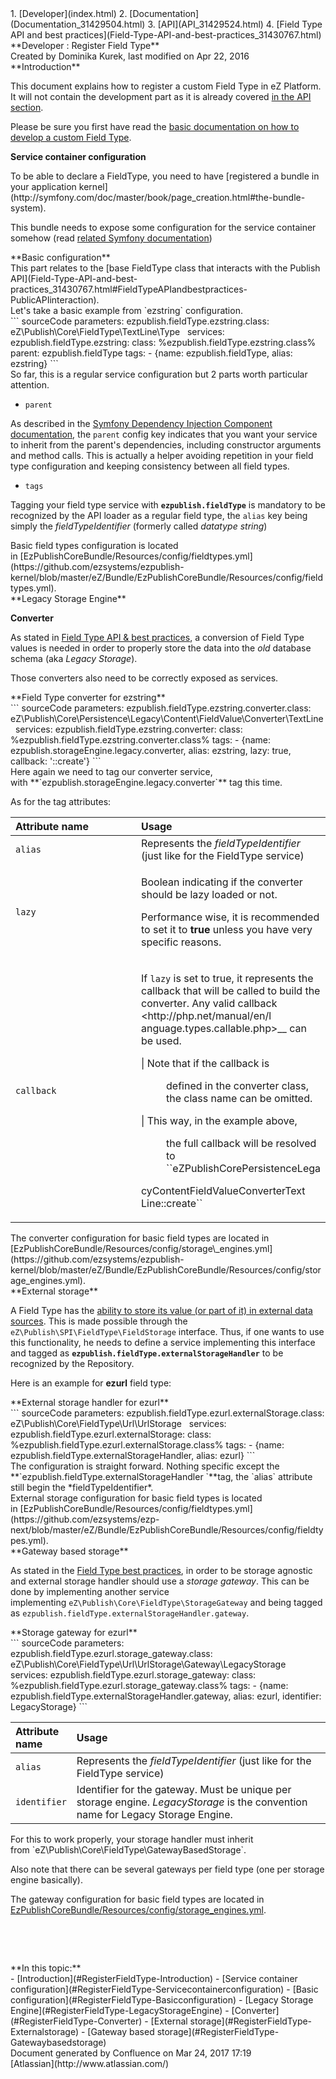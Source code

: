 <div id="page">
<div id="main" class="aui-page-panel">
<div id="main-header">
<div id="breadcrumb-section">
1.  [Developer](index.html)
2.  [Documentation](Documentation_31429504.html)
3.  [API](API_31429524.html)
4.  [Field Type API and best practices](Field-Type-API-and-best-practices_31430767.html)

</div>
**Developer : Register Field Type**

</div>
<div id="content" class="view">
<div class="page-metadata">
Created by Dominika Kurek, last modified on Apr 22, 2016

</div>
<div id="main-content" class="wiki-content group">
<div class="contentLayout2">
<div class="columnLayout two-right-sidebar"
data-layout="two-right-sidebar">
<div class="cell normal" data-type="normal">
<div class="innerCell">
**Introduction**

This document explains how to register a custom Field Type in eZ Platform. It will not contain the development part as it is already covered [in the API section](Field-Type-API-and-best-practices_31430767.html).

Please be sure you first have read the [basic documentation on how to develop a custom Field Type](Field-Type-API-and-best-practices_31430767.html).

**Service container configuration**

<div
class="confluence-information-macro confluence-information-macro-information">
<div class="confluence-information-macro-body">
To be able to declare a FieldType, you need to have [registered a bundle in your application kernel](http://symfony.com/doc/master/book/page_creation.html#the-bundle-system).

This bundle needs to expose some configuration for the service container somehow (read [related Symfony documentation](http://symfony.com/doc/master/book/service_container.html#importing-other-container-configuration-resources))

</div>
</div>
**Basic configuration**

<div
class="confluence-information-macro confluence-information-macro-information">
<div class="confluence-information-macro-body">
This part relates to the [base FieldType class that interacts with the Publish API](Field-Type-API-and-best-practices_31430767.html#FieldTypeAPIandbestpractices-PublicAPIinteraction).

</div>
</div>
Let's take a basic example from `ezstring` configuration.

<div class="code panel pdl" style="border-width: 1px;">
<div class="codeContent panelContent pdl">
``` sourceCode
parameters:
    ezpublish.fieldType.ezstring.class: eZ\Publish\Core\FieldType\TextLine\Type
 
services:
    ezpublish.fieldType.ezstring:
        class: %ezpublish.fieldType.ezstring.class%
        parent: ezpublish.fieldType
        tags:
            - {name: ezpublish.fieldType, alias: ezstring}
```

</div>
</div>
So far, this is a regular service configuration but 2 parts worth particular attention.

-   `parent`

As described in the [Symfony Dependency Injection Component documentation](http://symfony.com/doc/master/components/dependency_injection/parentservices.html), the `parent` config key indicates that you want your service to inherit from the parent's dependencies, including constructor arguments and method calls. This is actually a helper avoiding repetition in your field type configuration and keeping consistency between all field types.

-   `tags`

Tagging your field type service with **`ezpublish.fieldType`** is mandatory to be recognized by the API loader as a regular field type, the `alias` key being simply the *fieldTypeIdentifier* (formerly called *datatype string*)

<div
class="confluence-information-macro confluence-information-macro-information">
<div class="confluence-information-macro-body">
Basic field types configuration is located in [EzPublishCoreBundle/Resources/config/fieldtypes.yml](https://github.com/ezsystems/ezpublish-kernel/blob/master/eZ/Bundle/EzPublishCoreBundle/Resources/config/fieldtypes.yml).

</div>
</div>
**Legacy Storage Engine**

**Converter**

As stated in [Field Type API & best practices](Field-Type-API-and-best-practices_31430767.html#FieldTypeAPIandbestpractices-LegacyStorageconversion), a conversion of Field Type values is needed in order to properly store the data into the *old* database schema (aka *Legacy Storage*).

Those converters also need to be correctly exposed as services.

<div class="code panel pdl" style="border-width: 1px;">
<div class="codeHeader panelHeader pdl"
style="border-bottom-width: 1px;">
**Field Type converter for ezstring**

</div>
<div class="codeContent panelContent pdl">
``` sourceCode
parameters:
    ezpublish.fieldType.ezstring.converter.class: eZ\Publish\Core\Persistence\Legacy\Content\FieldValue\Converter\TextLine
 
services:
    ezpublish.fieldType.ezstring.converter:
        class: %ezpublish.fieldType.ezstring.converter.class%
        tags:
            - {name: ezpublish.storageEngine.legacy.converter, alias: ezstring, lazy: true, callback: '::create'}
```

</div>
</div>
Here again we need to tag our converter service, with **`ezpublish.storageEngine.legacy.converter`** tag this time.

As for the tag attributes:

<div class="table-wrap">
<table>
<colgroup>
<col width="50%" />
<col width="50%" />
</colgroup>
<thead>
<tr class="header">
<th align="left">Attribute name</th>
<th align="left">Usage</th>
</tr>
</thead>
<tbody>
<tr class="odd">
<td align="left"><code>alias</code></td>
<td align="left">Represents the <em>fieldTypeIdentifier</em> (just like for the FieldType service)</td>
</tr>
<tr class="even">
<td align="left"><code>lazy</code></td>
<td align="left"><p>Boolean indicating if the converter should be lazy loaded or not.</p>
<p>Performance wise, it is recommended to set it to <strong>true</strong> unless you have very specific reasons.</p></td>
</tr>
<tr class="odd">
<td align="left"><code>callback</code></td>
<td align="left"><p>If <code>lazy</code> is set to true, it represents the callback that will be called to build the converter. Any
valid
callback &lt;http://php.net/manual/en/l
anguage.types.callable.php&gt;__ can be used.</p>
<dl>
<dt>| Note that if the callback is</dt>
<dd><p>defined in the converter class, the class name can be omitted.</p>
</dd>
<dt>| This way, in the example above,</dt>
<dd><p>the full callback will be resolved to ``eZPublishCorePersistenceLega</p>
</dd>
</dl>
<p>cyContentFieldValueConverterText Line::create``</p></td>
</tr>
</tbody>
</table>

</div>
<div
class="confluence-information-macro confluence-information-macro-information">
<div class="confluence-information-macro-body">
The converter configuration for basic field types are located in [EzPublishCoreBundle/Resources/config/storage\_engines.yml](https://github.com/ezsystems/ezpublish-kernel/blob/master/eZ/Bundle/EzPublishCoreBundle/Resources/config/storage_engines.yml).

</div>
</div>
**External storage**

A Field Type has the [ability to store its value (or part of it) in external data sources](Field-Type-API-and-best-practices_31430767.html#FieldTypeAPIandbestpractices-Storingexternaldata). This is made possible through the `eZ\Publish\SPI\FieldType\FieldStorage` interface. Thus, if one wants to use this functionality, he needs to define a service implementing this interface and tagged as **`ezpublish.fieldType.externalStorageHandler`** to be recognized by the Repository.

Here is an example for **ezurl** field type:

<div class="code panel pdl" style="border-width: 1px;">
<div class="codeHeader panelHeader pdl"
style="border-bottom-width: 1px;">
**External storage handler for ezurl**

</div>
<div class="codeContent panelContent pdl">
``` sourceCode
parameters:
    ezpublish.fieldType.ezurl.externalStorage.class: eZ\Publish\Core\FieldType\Url\UrlStorage
 
services:
    ezpublish.fieldType.ezurl.externalStorage:
        class: %ezpublish.fieldType.ezurl.externalStorage.class%
        tags:
            - {name: ezpublish.fieldType.externalStorageHandler, alias: ezurl}
```

</div>
</div>
The configuration is straight forward. Nothing specific except the **`ezpublish.fieldType.externalStorageHandler `**tag, the `alias` attribute still begin the *fieldTypeIdentifier*.

<div
class="confluence-information-macro confluence-information-macro-information">
<div class="confluence-information-macro-body">
External storage configuration for basic field types is located in [EzPublishCoreBundle/Resources/config/fieldtypes.yml](https://github.com/ezsystems/ezp-next/blob/master/eZ/Bundle/EzPublishCoreBundle/Resources/config/fieldtypes.yml).

</div>
</div>
**Gateway based storage**

As stated in the [Field Type best practices](Field-Type-API-and-best-practices_31430767.html#FieldTypeAPIandbestpractices-GatewaybasedStorage), in order to be storage agnostic and external storage handler should use a *storage gateway*. This can be done by implementing another service implementing `eZ\Publish\Core\FieldType\StorageGateway` and being tagged as `ezpublish.fieldType.externalStorageHandler.gateway`.

<div class="code panel pdl" style="border-width: 1px;">
<div class="codeHeader panelHeader pdl"
style="border-bottom-width: 1px;">
**Storage gateway for ezurl**

</div>
<div class="codeContent panelContent pdl">
``` sourceCode
parameters:
    ezpublish.fieldType.ezurl.storage_gateway.class: eZ\Publish\Core\FieldType\Url\UrlStorage\Gateway\LegacyStorage
 
services:
    ezpublish.fieldType.ezurl.storage_gateway:
        class: %ezpublish.fieldType.ezurl.storage_gateway.class%
        tags:
            - {name: ezpublish.fieldType.externalStorageHandler.gateway, alias: ezurl, identifier: LegacyStorage}
```

</div>
</div>
<div class="table-wrap">
<table>
<colgroup>
<col width="15%" />
<col width="84%" />
</colgroup>
<thead>
<tr class="header">
<th align="left">Attribute name</th>
<th align="left">Usage</th>
</tr>
</thead>
<tbody>
<tr class="odd">
<td align="left"><code>alias</code></td>
<td align="left">Represents the <em>fieldTypeIdentifier</em> (just like for the FieldType service)</td>
</tr>
<tr class="even">
<td align="left"><code>identifier</code></td>
<td align="left">Identifier for the gateway. Must be unique per storage engine. <em>LegacyStorage</em> is the convention name for Legacy Storage Engine.</td>
</tr>
</tbody>
</table>

</div>
<div
class="confluence-information-macro confluence-information-macro-information">
<div class="confluence-information-macro-body">
For this to work properly, your storage handler must inherit from `eZ\Publish\Core\FieldType\GatewayBasedStorage`.

Also note that there can be several gateways per field type (one per storage engine basically).

The gateway configuration for basic field types are located in [EzPublishCoreBundle/Resources/config/storage\_engines.yml](https://github.com/ezsystems/ezpublish-kernel/blob/master/eZ/Bundle/EzPublishCoreBundle/Resources/config/storage_engines.yml).

</div>
</div>
 

 

</div>
</div>
<div class="cell aside" data-type="aside">
<div class="innerCell">
**In this topic:**

<div class="toc-macro rbtoc1490375991479">
-   [Introduction](#RegisterFieldType-Introduction)
-   [Service container configuration](#RegisterFieldType-Servicecontainerconfiguration)
    -   [Basic configuration](#RegisterFieldType-Basicconfiguration)
    -   [Legacy Storage Engine](#RegisterFieldType-LegacyStorageEngine)
        -   [Converter](#RegisterFieldType-Converter)
        -   [External storage](#RegisterFieldType-Externalstorage)
        -   [Gateway based storage](#RegisterFieldType-Gatewaybasedstorage)

</div>
</div>
</div>
</div>
</div>
</div>
</div>
</div>
<div id="footer" role="contentinfo">
<div class="section footer-body">
Document generated by Confluence on Mar 24, 2017 17:19

<div id="footer-logo">
[Atlassian](http://www.atlassian.com/)

</div>
</div>
</div>
</div>

